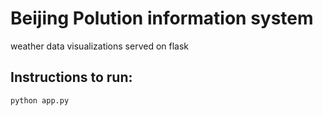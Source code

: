 # Beijing Polution information system
weather data visualizations served on flask

## Instructions to run:
`python app.py`
